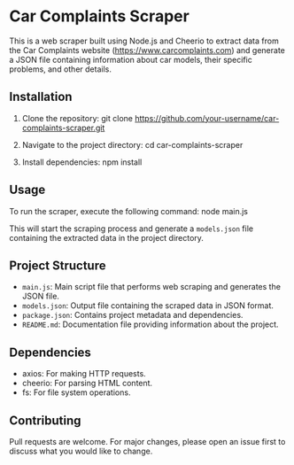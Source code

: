 # Car Complaints Scraper

This is a web scraper built using Node.js and Cheerio to extract data from the Car Complaints website (https://www.carcomplaints.com) and generate a JSON file containing information about car models, their specific problems, and other details.

## Installation

1. Clone the repository: git clone https://github.com/your-username/car-complaints-scraper.git


2. Navigate to the project directory: cd car-complaints-scraper


3. Install dependencies: npm install


## Usage

To run the scraper, execute the following command: node main.js


This will start the scraping process and generate a `models.json` file containing the extracted data in the project directory.

## Project Structure

- `main.js`: Main script file that performs web scraping and generates the JSON file.
- `models.json`: Output file containing the scraped data in JSON format.
- `package.json`: Contains project metadata and dependencies.
- `README.md`: Documentation file providing information about the project.

## Dependencies

- axios: For making HTTP requests.
- cheerio: For parsing HTML content.
- fs: For file system operations.

## Contributing

Pull requests are welcome. For major changes, please open an issue first to discuss what you would like to change.


